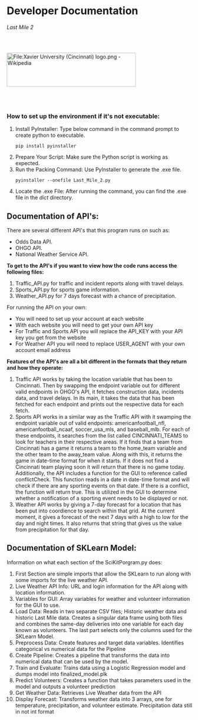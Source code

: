 # Developer Documentation 
<p><em>Last Mile 2</em><p> 
<img src="https://upload.wikimedia.org/wikipedia/commons/6/66/Xavier_University_%28Cincinnati%29_logo.png" jsaction="" class="sFlh5c FyHeAf iPVvYb" style="max-width: 536px; height: 92px; margin: 47px 0px; width: 350px;" alt="File:Xavier University (Cincinnati) logo.png - Wikipedia" jsname="kn3ccd" aria-hidden="false">

### How to set up the environment if it's not executable:
<ol>
    <li> Install PyInstaller:
    Type below command in the command prompt to create python to executable. 
    
    pip install pyinstaller

</li>
    <li> Prepare Your Script: 
    Make sure the Python script is working as expected.
    </li>
    <li> Run the Packing Command:
    Use PyInstaller to generate the .exe file.

    pyinstaller --onefile Last_Mile_2.py
</li>
    <li>Locate the .exe File:
    After running the command, you can find the .exe file in the <em>dict</em> directory.
    </li>
</ol>

## Documentation of API's:
<p>There are several different API's that this program runs on such as:
    <ul>
        <li>Odds Data API.</li>
        <li>OHGO API.</li>
        <li>National Weather Service API.</li> 
    </ul>
<strong>To get to the API's if you want to view how the code runs access the following files:</strong>
    <ol>
        <li>Traffic_API.py for traffic and incident reports along with travel delays.  
        <li>Sports_API.py for sports game information.
        <li>Weather_API.py for 7 days forecast with a chance of precipitation.
    </ol>
<p>For running the API on your own:
    <ul> 
        <li>You will need to set up your account at each website</li>
        <li>With each website you will need to get your own API key</li>
        <li>For Traffic and Sports API you will replace the API_KEY with your API key you get from the website</li>
        <li>For Weather API you will need to replace USER_AGENT with your own account email address</li>
    </ul>
</p>
<strong>Features of the API's are all a bit different in the formats that they return and how they operate:</strong>
    <ol>
        <li>Traffic API works by taking the location variable that has been to Cincinnati. Then by swapping the endpoint variable out for different valid endpoints in OHGO's API, it fetches construction data, incidents data, and travel delays. In its main, it takes the data that has been fetched for each endpoint and prints out the respective data for each fetch.</li>
        <li>Sports API works in a similar way as the Traffic API with it swamping the endpoint variable out of valid endpoints: americanfootball_nfl, americanfootball_ncaaf, soccer_usa_mls, and baseball_mlb. For each of these endpoints, it searches from the list called CINCINNATI_TEAMS to look for teachers in their respective areas. If it finds that a team from Cincinnati has a game it returns a team to the home_team variable and the other team to the away_team value. Along with this, it returns the game in date-time format for when it starts. If it does not find a Cincinnati team playing soon it will return that there is no game today. Additionally, the API includes a function for the GUI to reference called conflictCheck. This function reads in a date in date-time format and will check if there are any sporting events on that date. If there is a conflict, the function will return true. This is utilized in the GUI to determine whether a notification of a sporting event needs to be displayed or not.</li>
        <li>Weather API works by giving a 7-day forecast for a location that has been put into coordience to search within that grid. At the current moment, it gives a forecast of the next 7 days with a high to low for the day and night times. It also returns that string that gives us the value from precipitation for that day.
        </li>
    </ol>
</p>

## Documentation of SKLearn Model:
<p>Information on what each section of the SciKitPorgram.py does:
    <ol>
        <li> First Section are simple imports that allow the SKLearn to run along with some imports for the live weather API.
        <li> Live Weather API Info: URL and login information for the API along with location information.
        <li> Variables for GUI: Array variables for weather and volunteer information for the GUI to use.
        <li> Load Data: Reads in two separate CSV files; Historic weather data and historic Last Mile data.  Creates a singular data frame using both files and combines the same-day deliveries into one variable for each day known as volunteers.  The last part selects only the columns used for the SKLearn Model.
        <li> Preprocess Data: Create features and target data variables. Identifies categorical vs numerical data for the Pipeline
        <li> Create Pipeline: Creates a pipeline that transforms the data into numerical data that can be used by the model.
        <li> Train and Evaluate: Trains data using a Logistic Regression model and dumps model into finalized_model.plk
        <li> Predict Volunteers: Creates a function that takes parameters used in the model and outputs a volunteer prediction
        <li> Get Weather Data: Retrieves Live Weather data from the API
        <li> Display Forecast: Transforms weather data into 3 arrays, one for temperature, precipitation, and volunteer estimate. Precipitation data still in not int format
    <ol>
</p>
